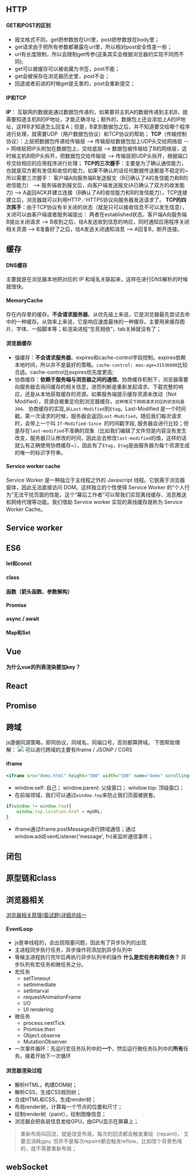 ## HTTP

#### GET和POST的区别
- 报文格式不同，get把参数放在Url里，post把参数放在body里；
- get请求由于把所有参数都暴露在url里，所以相对post安全性差一些；
- url有长度限制，所以会限制get传参(这条其实会根据浏览器的实现不同而不同);
- get可以被缓存可以被收藏为书签，post不能；
- get会被保存在浏览器历史里，post不会；
- 回退或者前进的时候get是无害的，post会重新提交；

#### IP和TCP
**IP**： 互联网的数据是通过数据包传递的，如果要将主机A的数据传递到主机B，就需要知道主机B的IP地址，才能正确寻址；额外的，数据包上还会添加上A的IP地址，这样B才知道怎么回复A；但是，B拿到数据包之后，并不知道要交给哪个程序进行处理，就需要UDP（用户数据包协议）和TCP协议的帮助；
**TCP**（传输控制协议）：上层把数据包传递给传输层 --> 传输层给数据包加上UDP头交给网络层 --> 网络层把IP头附加在数据包上，交给底层 --> 数据包被传输给了B的网络层，这时候主机B把IP头拆开，把数据包交给传输层 --> 传输层把UDP头拆开，根据端口号交给相应的应用程序进行处理；
**TCP的三次握手**：主要是为了确认通信能力，也就是双方都有发信和收信的能力，如果不确认的话任何数据传送都是不稳定的~所以需要三次握手：
客户端A向服务端B发送报文（B已确认了A的发信能力和B的收信能力） --> 服务端收到报文后，向客户端发送报文(A已确认了双方的收发能力) --> A返回ACK并建立连接（B确认了A的收信能力和B的发信能力）。TCP连接建立后，浏览器就可以利用HTTP／HTTPS协议向服务器发送请求了。
**TCP的四次挥手**：由于TCP协议有半关闭的状态（就是只可以接收信息不可以发生信息），关闭可以由客户端或者服务端提出：
两者在established状态，客户端A向服务端B提出关闭请求 --> B收到之后，给A发送收到信息的响应，同时通知应用程序关闭相关资源 --> B准备好了之后，给A发送关闭通知消息 --> A回复B，断开连接。


## 缓存
#### DNS缓存
主要就是在浏览器本地把对应的 IP 和域名关联起来，这样在进行DNS解析的时候就很快。
#### MemoryCache
存在内存里的缓存。**不会请求服务器**。从优先级上来说，它是浏览器最先尝试去命中的一种缓存。从效率上来说，它是响应速度最快的一种缓存。主要用来缓存图片、字体、一般脚本等；和渲染进程“生死相依”，tab关掉就没有了；

#### 浏览器缓存
- 强缓存：**不会请求服务器**。expires和cache-control字段控制。expires依赖本地时间，所以并不是最好的策略。`cache-control: max-age=31536000`比较合适。cache-control比expires优先度更高;
- 协商缓存：**依赖于服务端与浏览器之间的通信**。协商缓存机制下，浏览器需要向服务器去询问缓存的相关信息，进而判断是重新发起请求、下载完整的响应，还是从本地获取缓存的资源。如果服务端提示缓存资源未改动（Not Modified），资源会被重定向到浏览器缓存，`这种情况下网络请求对应的状态码是 304。`
协商缓存的实现,从`Last-Modified`到`Etag`。Last-Modified 是一个时间戳，第一次请求的时候，服务器会返回`Last-Modified`，随后我们每次请求时，会带上一个叫 `If-Modified-Since `的时间戳字段, 服务器会进行比较；但是存在`last-modified`不准确的现象（比如我们编辑了文件但是内容没有发生改变，服务器只认修改的时间，因此会去修改`last-modified`的值，这样的话就么有正确使用协商缓存~），因此有了`Etag`，`Etag`是由服务器为每个资源生成的唯一的标识字符串。
#### Service worker cache
Service Worker 是一种独立于主线程之外的 Javascript 线程。它脱离于浏览器窗体，因此无法直接访问 DOM。这样独立的个性使得 Service Worker 的“个人行为”无法干扰页面的性能，这个“幕后工作者”可以帮我们实现离线缓存、消息推送和网络代理等功能。我们借助 Service worker 实现的离线缓存就称为 Service Worker Cache。

## Service worker

## ES6
#### let和const
#### class
#### 函数（箭头函数、参数解构）
#### Promise
#### async / await
#### Map和Set


## Vue
#### 为什么vue的列表渲染要加key？
#### 
## React

## Promise

## 跨域
js遵循同源策略，即同协议，同域名，同端口号，否则都算跨域。
下图帮助理解：
![](https://upload-images.jianshu.io/upload_images/7162582-43b00d1bec340073.png?imageMogr2/auto-orient/strip|imageView2/2/w/1200/format/webp)
可以进行跨域的主要有iframe / JSONP / CORS

#### iframe
```xml
<iframe src="demo.html" height="300" width="500" name="demo" scrolling="auto" sandbox="allow-same-origin"></iframe>
```
- window.self: 自己； window.parent: 父级窗口； window.top: 顶级窗口；
- 在前端领域，我们可以通过`window.top`来防止我们页面被嵌套。
```javascript
if(window != window.top){
    window.top.location.href = myURL;
}
```
- iframe通过iframe.postMessage进行跨域通信；通过window.addEventListener('message', fn)来监听通信事件；

## 闭包

## 原型链和class

## 浏览器相关
[浏览器相关原理(面试题)详细总结一](https://juejin.im/post/5da18b1af265da5bb318ed07)
#### EventLoop
*   js是单线程的，会出现阻塞问题，因此有了异步队列的出现
*   主进程同步执行任务，异步操作将添加到异步队列中
*   等候主进程执行完毕后再执行异步队列中的操作
**什么是宏任务和微任务？**
异步队列有宏任务和微任务之分。
*   宏任务
    *   setTimeout
    *   setImmediate
    *   setIntarval
    *   requestAnimationFrame
    *   I/O
    *   UI rendering
*   微任务
    *   process.nextTick
    *   Promise.then
    *   Object.observe
    *   MutationObserver
* 一次事件循环：先运行宏任务队列中的**一个**，然后运行微任务队列中的**所有**任务。接着开始下一次循环

#### 浏览器渲染过程
- 解析HTML，构建DOM树；
- 解析CSS，生成CSS规则树；
- 合成HTML和CSS，生成render树；
- 布局render树，计算每一个节点的位置和尺寸；
- 绘制render树（paint），绘制图像信息；
- 浏览器会把各层信息发给GPU，由GPU显示在屏幕上；
> 重新布局叫回流，就是改变布局，每次的回流都会触发重绘（repaint)， 又要去消耗gpu; 但并不是每次repaint都会触发reflow，比如改个背景色啥的，就不需要重新布局；

## webSocket